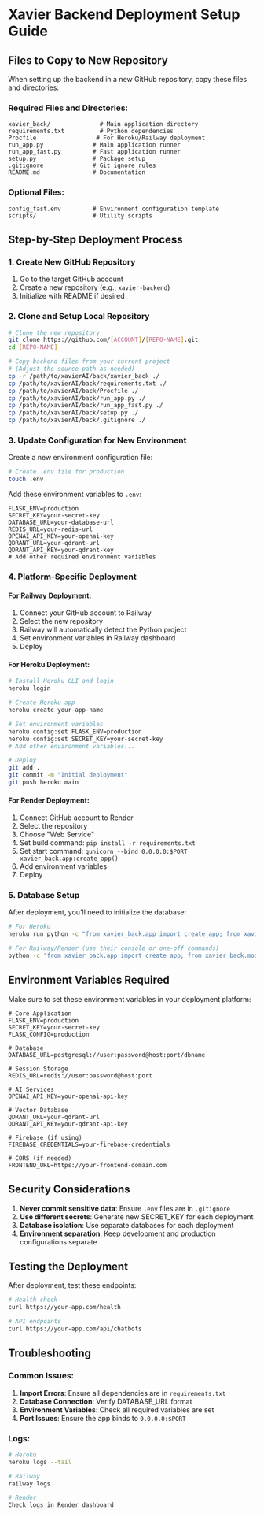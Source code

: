 # Xavier Backend Deployment Setup Guide

## Files to Copy to New Repository

When setting up the backend in a new GitHub repository, copy these files and directories:

### Required Files and Directories:
```
xavier_back/              # Main application directory
requirements.txt          # Python dependencies
Procfile                 # For Heroku/Railway deployment
run_app.py              # Main application runner
run_app_fast.py         # Fast application runner
setup.py                # Package setup
.gitignore              # Git ignore rules
README.md               # Documentation
```

### Optional Files:
```
config_fast.env         # Environment configuration template
scripts/                # Utility scripts
```

## Step-by-Step Deployment Process

### 1. Create New GitHub Repository

1. Go to the target GitHub account
2. Create a new repository (e.g., `xavier-backend`)
3. Initialize with README if desired

### 2. Clone and Setup Local Repository

```bash
# Clone the new repository
git clone https://github.com/[ACCOUNT]/[REPO-NAME].git
cd [REPO-NAME]

# Copy backend files from your current project
# (Adjust the source path as needed)
cp -r /path/to/xavierAI/back/xavier_back ./
cp /path/to/xavierAI/back/requirements.txt ./
cp /path/to/xavierAI/back/Procfile ./
cp /path/to/xavierAI/back/run_app.py ./
cp /path/to/xavierAI/back/run_app_fast.py ./
cp /path/to/xavierAI/back/setup.py ./
cp /path/to/xavierAI/back/.gitignore ./
```

### 3. Update Configuration for New Environment

Create a new environment configuration file:

```bash
# Create .env file for production
touch .env
```

Add these environment variables to `.env`:
```
FLASK_ENV=production
SECRET_KEY=your-secret-key
DATABASE_URL=your-database-url
REDIS_URL=your-redis-url
OPENAI_API_KEY=your-openai-key
QDRANT_URL=your-qdrant-url
QDRANT_API_KEY=your-qdrant-key
# Add other required environment variables
```

### 4. Platform-Specific Deployment

#### For Railway Deployment:
1. Connect your GitHub account to Railway
2. Select the new repository
3. Railway will automatically detect the Python project
4. Set environment variables in Railway dashboard
5. Deploy

#### For Heroku Deployment:
```bash
# Install Heroku CLI and login
heroku login

# Create Heroku app
heroku create your-app-name

# Set environment variables
heroku config:set FLASK_ENV=production
heroku config:set SECRET_KEY=your-secret-key
# Add other environment variables...

# Deploy
git add .
git commit -m "Initial deployment"
git push heroku main
```

#### For Render Deployment:
1. Connect GitHub account to Render
2. Select the repository
3. Choose "Web Service"
4. Set build command: `pip install -r requirements.txt`
5. Set start command: `gunicorn --bind 0.0.0.0:$PORT xavier_back.app:create_app()`
6. Add environment variables
7. Deploy

### 5. Database Setup

After deployment, you'll need to initialize the database:

```bash
# For Heroku
heroku run python -c "from xavier_back.app import create_app; from xavier_back.models import db; app = create_app(); app.app_context().push(); db.create_all()"

# For Railway/Render (use their console or one-off commands)
python -c "from xavier_back.app import create_app; from xavier_back.models import db; app = create_app(); app.app_context().push(); db.create_all()"
```

## Environment Variables Required

Make sure to set these environment variables in your deployment platform:

```
# Core Application
FLASK_ENV=production
SECRET_KEY=your-secret-key
FLASK_CONFIG=production

# Database
DATABASE_URL=postgresql://user:password@host:port/dbname

# Session Storage
REDIS_URL=redis://user:password@host:port

# AI Services
OPENAI_API_KEY=your-openai-api-key

# Vector Database
QDRANT_URL=your-qdrant-url
QDRANT_API_KEY=your-qdrant-api-key

# Firebase (if using)
FIREBASE_CREDENTIALS=your-firebase-credentials

# CORS (if needed)
FRONTEND_URL=https://your-frontend-domain.com
```

## Security Considerations

1. **Never commit sensitive data**: Ensure `.env` files are in `.gitignore`
2. **Use different secrets**: Generate new SECRET_KEY for each deployment
3. **Database isolation**: Use separate databases for each deployment
4. **Environment separation**: Keep development and production configurations separate

## Testing the Deployment

After deployment, test these endpoints:

```bash
# Health check
curl https://your-app.com/health

# API endpoints
curl https://your-app.com/api/chatbots
```

## Troubleshooting

### Common Issues:

1. **Import Errors**: Ensure all dependencies are in `requirements.txt`
2. **Database Connection**: Verify DATABASE_URL format
3. **Environment Variables**: Check all required variables are set
4. **Port Issues**: Ensure the app binds to `0.0.0.0:$PORT`

### Logs:
```bash
# Heroku
heroku logs --tail

# Railway
railway logs

# Render
Check logs in Render dashboard
``` 